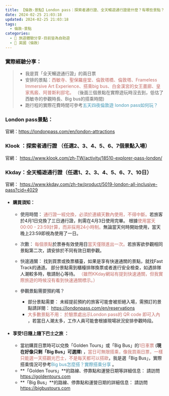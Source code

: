 ```yaml
---
title: 【倫敦-景點】London pass：探索者通行證、全天暢遊通行證是什麼？有哪些景點？、該如何使用？ 
date: 2024-02-25 21:03:18
updated: 2024-02-25 21:03:18
tags:
  - 倫敦-景點
categories: 
  - 🌴 旅遊體驗分享-目前皆為自助遊
  - 🥥 英國（倫敦） 
---
```


### 實際經驗分享：
> + 我是買「全天暢遊通行證」的兩日票
> + 安排的景點：<font color=#c36d67>西敏寺、聖保羅座堂、倫敦塔橋、倫敦塔、Frameless Immersive Art Experience、搭乘big bus、白金漢宮的女王畫廊、皇家馬廄、阿普斯利邸宅。</font>
>（後面三個景點在實際遊玩時沒去到，低估了西敏寺的參觀時長、Big bus的搭乘時間)
> + 跑行程的實際花費時間可參考<font color=#4599B6>五天四夜倫敦遊 london pass如何玩？</font>

<!-- more -->

### London pass景點：
官網：https://londonpass.com/en/london-attractions

### Klook ：探索者通行證 （任選2、3、4、5、6、7個景點入場）
官網：
https://www.klook.com/zh-TW/activity/18510-explorer-pass-london/

### Kkday：全天暢遊通行證（任選1、2、3、4、5、6、7、10日）
官網：
https://www.kkday.com/zh-tw/product/5019-london-all-inclusive-pass?cid=4029
 
+ #### 購買須知：
  + **<font color=#6B6E71>使用時間：</font>**
  <font color=#c36d67>通行證一經兌換，必須於連續天數內使用，不得中斷。</font>若旅客於4月1日兌換了三日通行證，則需在4月3日使用完畢。
  根據<font color=#c36d67>使用當天00:00 - 23:59計算，而非採用24小時制。</font>無論當天何時開始使用，當天晚上23:59即視為使用了一日。

  + **<font color=#6B6E71>次數：</font>**
  <font color=#c36d67>每個景點</font>於票券有效使用日<font color=#c36d67>當天僅限進出一次。</font>若旅客欲參觀相同景點第二次，請安排於不同有效日期參觀。

  + **<font color=#6B6E71>快速通關：</font>**
  找到買票或換票櫃臺，如果是享有快速通關的景點，就找Fast Track的通道。
  部分景點需到櫃檯排隊換票或者進行安全檢查，如遇排隊人潮較多時，敬請耐心等待。
  <font color=#c36d67>（雖然KKday網站有提到快速通關，但我實際旅遊的時候沒有看到快速通關標示。）</font>

  + **<font color=#6B6E71>參觀景點需要預約嗎？</font>**
    + 部分景點需要：
    未經提前預約的旅客可能會被拒絕入場，需預訂的景點請詳閱： 
    https://londonpass.com/en/reservations 
    + <font color=#c36d67>大多數景點不用：
    於驗票處出示London pass的 QR code 即可入內</font> ，若當日人潮太多，工作人員可能會根據現場狀況安排參觀時段。

+ #### 享受1日隨上隨下巴士之旅 ：
  + 當初購買日票時可以兌換「Golden Tours」或「Big Bus」的<font color=#c36d67>1日車票</font> (**現在好像只剩「Big Bus」可選擇**) ，<font color=#c36d67>當日可無限搭乘，像我買兩日票，一樣只能選一天搭觀光巴士，不是每天都可以搭歐</font>，我是選「Big Bus」，實際搭乘情況可參考<font color=#4599B6>Big bus怎麼搭？實際搭乘分享</font> 。
  + **「Golden Tours」**的路線、停靠點和運營日期等詳細信息：
  請訪問  https://goldentours.com
  + **「Big Bus」**的路線、停靠點和運營日期的詳細信息：
  請訪問 https://bigbustours.com